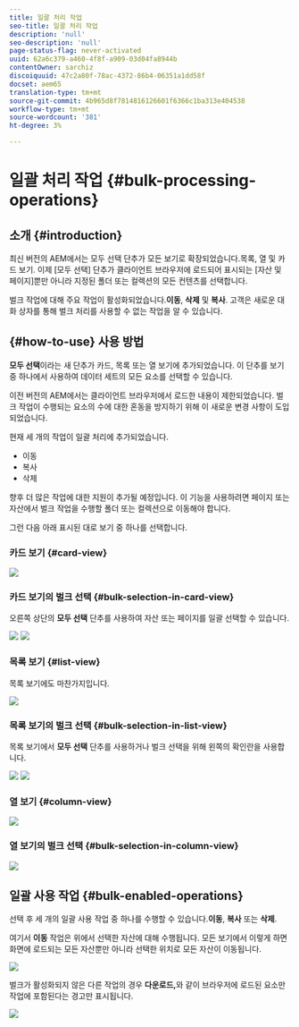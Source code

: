 ```yaml
---
title: 일괄 처리 작업
seo-title: 일괄 처리 작업
description: 'null'
seo-description: 'null'
page-status-flag: never-activated
uuid: 62a6c379-a460-4f8f-a909-03d04fa8944b
contentOwner: sarchiz
discoiquuid: 47c2a80f-78ac-4372-86b4-06351a1dd58f
docset: aem65
translation-type: tm+mt
source-git-commit: 4b965d8f7814816126601f6366c1ba313e404538
workflow-type: tm+mt
source-wordcount: '381'
ht-degree: 3%

---
```



# 일괄 처리 작업 {#bulk-processing-operations}

## 소개 {#introduction}

최신 버전의 AEM에서는 모두 선택 단추가 모든 보기로 확장되었습니다.목록, 열 및 카드 보기. 이제 [모두 선택] 단추가 클라이언트 브라우저에 로드되어 표시되는 [자산 및 페이지]뿐만 아니라 지정된 폴더 또는 컬렉션의 모든 컨텐츠를 선택합니다.

벌크 작업에 대해 주요 작업이 활성화되었습니다.**이동**, **삭제** 및 **복사**. 고객은 새로운 대화 상자를 통해 벌크 처리를 사용할 수 없는 작업을 알 수 있습니다.

## {#how-to-use} 사용 방법

**모두 선택**&#x200B;이라는 새 단추가 카드, 목록 또는 열 보기에 추가되었습니다. 이 단추를 보기 중 하나에서 사용하여 데이터 세트의 모든 요소를 선택할 수 있습니다.

이전 버전의 AEM에서는 클라이언트 브라우저에서 로드한 내용이 제한되었습니다. 벌크 작업이 수행되는 요소의 수에 대한 혼동을 방지하기 위해 이 새로운 변경 사항이 도입되었습니다.

현재 세 개의 작업이 일괄 처리에 추가되었습니다.

* 이동
* 복사
* 삭제

향후 더 많은 작업에 대한 지원이 추가될 예정입니다.
이 기능을 사용하려면 페이지 또는 자산에서 벌크 작업을 수행할 폴더 또는 컬렉션으로 이동해야 합니다.

그런 다음 아래 표시된 대로 보기 중 하나를 선택합니다.

### 카드 보기 {#card-view}

![](assets/unu.png)

### 카드 보기의 벌크 선택 {#bulk-selection-in-card-view}

오른쪽 상단의 **모두 선택** 단추를 사용하여 자산 또는 페이지를 일괄 선택할 수 있습니다.

![](assets/doi.png) ![](assets/trei.png)

### 목록 보기 {#list-view}

목록 보기에도 마찬가지입니다.

![](assets/patru_modified.png)

### 목록 보기의 벌크 선택 {#bulk-selection-in-list-view}

목록 보기에서 **모두 선택** 단추를 사용하거나 벌크 선택을 위해 왼쪽의 확인란을 사용합니다.

![](assets/cinci.png) ![](assets/sase.png)

### 열 보기 {#column-view}

![](assets/sapte.png)

### 열 보기의 벌크 선택 {#bulk-selection-in-column-view}

![](assets/opt.png)

## 일괄 사용 작업 {#bulk-enabled-operations}

선택 후 세 개의 일괄 사용 작업 중 하나를 수행할 수 있습니다.**이동**, **복사** 또는 **삭제**.

여기서 **이동** 작업은 위에서 선택한 자산에 대해 수행됩니다. 모든 보기에서 이렇게 하면 화면에 로드되는 모든 자산뿐만 아니라 선택한 위치로 모든 자산이 이동됩니다.

![](assets/noua.png)

벌크가 활성화되지 않은 다른 작업의 경우 **다운로드,**&#x200B;와 같이 브라우저에 로드된 요소만 작업에 포함된다는 경고만 표시됩니다.

![](assets/zece.png)

